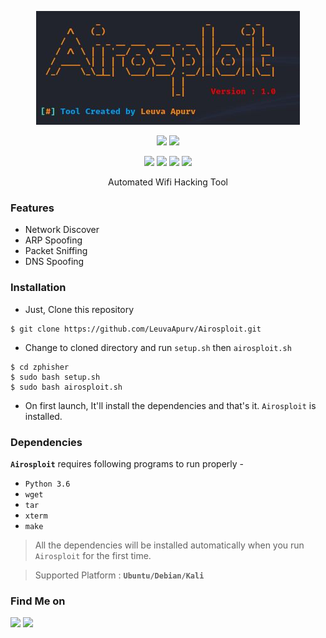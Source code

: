 <!-- Airosploit -->

<p align="center">
  <img src=".img/Logo.JPG">
</p>


<p align="center">
  <img src="https://img.shields.io/badge/Version-1.0-green?style=for-the-badge">
  <img src="https://img.shields.io/github/license/htr-tech/zphisher?style=for-the-badge">
  <!-- <img src="https://img.shields.io/github/stars/htr-tech/zphisher?style=for-the-badge">
  <img src="https://img.shields.io/github/issues/htr-tech/zphisher?color=red&style=for-the-badge">
  <img src="https://img.shields.io/github/forks/htr-tech/zphisher?color=teal&style=for-the-badge"> -->
</p>

<p align="center">
  <img src="https://img.shields.io/badge/Author-Apurv_Leuva-cyan?style=flat-square">
  <img src="https://img.shields.io/badge/Open%20Source-Yes-cyan?style=flat-square">
  <img src="https://img.shields.io/badge/MADE%20IN-India-green?colorA=%23ff0000&colorB=%23017e40&style=flat-square">
  <img src="https://img.shields.io/badge/Written%20In-Bash_and_Python-cyan?style=flat-square">
</p>

<p align="center">Automated Wifi Hacking Tool</p>

### Features

- Network Discover
- ARP Spoofing
- Packet Sniffing
- DNS Spoofing


### Installation

- Just, Clone this repository
```
$ git clone https://github.com/LeuvaApurv/Airosploit.git
```

- Change to cloned directory and run `setup.sh` then `airosploit.sh`
```
$ cd zphisher
$ sudo bash setup.sh
$ sudo bash airosploit.sh
```
- On first launch, It'll install the dependencies and that's it. `Airosploit` is installed.

### Dependencies

**`Airosploit`** requires following programs to run properly - 
- `Python 3.6`
- `wget`
- `tar`
- `xterm`
- `make`

> All the dependencies will be installed automatically when you run `Airosploit` for the first time.

> Supported Platform : **`Ubuntu/Debian/Kali`**

### Find Me on
<p align="left">
  <a href="https://github.com/LeuvaApurv" target="_blank"><img src="https://img.shields.io/badge/Github-Leuva_Apurv-green?style=for-the-badge&logo=github"></a>
  <a href="https://www.linkedin.com/in/leuvaapurv" target="_blank"><img src="https://img.shields.io/badge/LinkedIn-%40Apurv_Leuva-blue?style=for-the-badge&logo=LinkedIn"></a>
</p>
